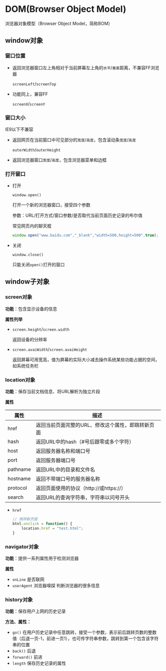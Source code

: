 # DOM(Browser Object Model)

浏览器对象模型（Browser Object Model，简称BOM）

## window对象

### 窗口位置

* 返回浏览器窗口左上角相对于当前屏幕左上角的`水平`/`垂直`距离，不兼容FF浏览器

  `screenLeft`/`screenTop`

* 功能同上，兼容FF

  `screenX`/`screenY`

### 窗口大小

IE9以下不兼容

* 返回网页在当前窗口中可见部分的`宽度`/`高度`，包含滚动条`宽度`/`高度`

  `outerWidth`/`outerHeight`

* 返回浏览器窗口`宽度`/`高度`，包含浏览器菜单和边框

### 打开窗口

* 打开

  `window.open()` 

  打开一个新的浏览器窗口，接受四个参数

  参数：URL/打开方式/窗口参数/是否取代当前页面历史记录的布尔值

  常见网页内的聊天框

  ```js
  window.open("www.baidu.com","_blank","width=500,height=500",true);
  ```

* 关闭

  `window.close()`

  只能关闭`open()`打开的窗口



## window子对象

### screen对象

**功能**：包含显示设备的信息

**属性列举**

* `screen.height`/`screen.width`

  返回设备的分辨率

* `screen.avaiWidth`/`screen.avaiHeight`

  返回屏幕可用宽高，值为屏幕的实际大小减去操作系统某些功能占据的空间，如系统任务栏

### location对象

**功能**：保存当前文档信息、将URL解析为独立片段

**属性**

| 属性     | 描述                                              |
| -------- | ------------------------------------------------- |
| href     | 返回当前页面完整的URL、修改这个属性，即跳转新页面 |
| hash     | 返回URL中的hash（#号后跟零或多个字符）            |
| host     | 返回服务器名称和端口号                            |
| port     | 返回服务器端口号                                  |
| pathname | 返回URL中的目录和文件名                           |
| hostname | 返回不带端口号的服务器名称                        |
| protocol | 返回页面使用的协议（http://或https://）           |
| search   | 返回URL的查询字符串，字符串以问号开头             |

* `href`

  ```js
  // 跳转新页面
  btnl.onclick = function() {
      location.href = "test.html";
  }
  ```

### navigator对象

**功能**：提供一系列属性用于检测浏览器

**属性**

* `onLine` 是否联网
* `userAgent` 浏览器嗅探 判断浏览器的很多信息

### history对象

**功能**：保存用户上网的历史记录

**方法、属性：**

* `go()` 在用户历史记录中任意跳转，接受一个参数，表示前后跳转页数的整数值（后退一页-1，前进一页1），也可传字符串参数，跳转到第一个包含该字符串的位置
* `back()` 后退
* `forward()` 前进
* `length` 保存历史记录的属性















